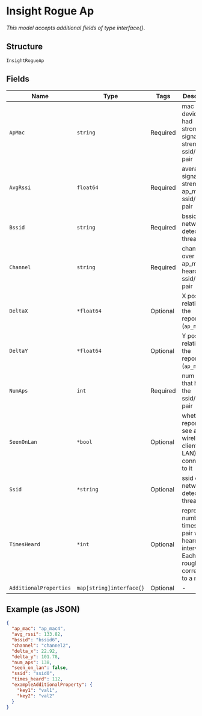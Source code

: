 
# Insight Rogue Ap

*This model accepts additional fields of type interface{}.*

## Structure

`InsightRogueAp`

## Fields

| Name | Type | Tags | Description |
|  --- | --- | --- | --- |
| `ApMac` | `string` | Required | mac of the device that had strongest signal strength for ssid/bssid pair |
| `AvgRssi` | `float64` | Required | average signal strength of ap_mac for ssid/bssid pair |
| `Bssid` | `string` | Required | bssid of the network detected as threat |
| `Channel` | `string` | Required | channel over which ap_mac heard ssid/bssid pair |
| `DeltaX` | `*float64` | Optional | X position relative to the reporting AP (`ap_mac`) |
| `DeltaY` | `*float64` | Optional | Y position relative to the reporting AP (`ap_mac`) |
| `NumAps` | `int` | Required | num of aps that heard the ssid/bssid pair |
| `SeenOnLan` | `*bool` | Optional | whether the reporting AP see a wireless client (on LAN) connecting to it |
| `Ssid` | `*string` | Optional | ssid of the network detected as threat |
| `TimesHeard` | `*int` | Optional | represents number of times the pair was heard in the interval. Each count roughly corresponds to a minute. |
| `AdditionalProperties` | `map[string]interface{}` | Optional | - |

## Example (as JSON)

```json
{
  "ap_mac": "ap_mac4",
  "avg_rssi": 133.82,
  "bssid": "bssid6",
  "channel": "channel2",
  "delta_x": 22.92,
  "delta_y": 101.78,
  "num_aps": 138,
  "seen_on_lan": false,
  "ssid": "ssid0",
  "times_heard": 112,
  "exampleAdditionalProperty": {
    "key1": "val1",
    "key2": "val2"
  }
}
```

